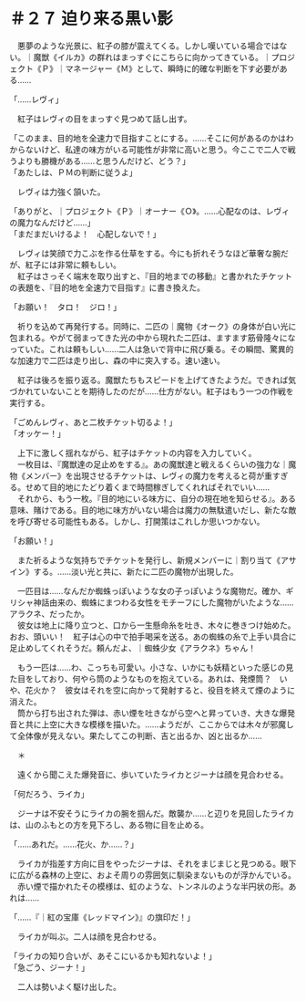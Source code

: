 # ＃２７ 迫り来る黒い影

　悪夢のような光景に、紅子の膝が震えてくる。しかし嘆いている場合ではない。｜魔獣《イルカ》の群れはまっすぐにこちらに向かってきている。｜プロジェクト《Ｐ》｜マネージャー《Ｍ》として、瞬時に的確な判断を下す必要がある……

「……レヴィ」

　紅子はレヴィの目をまっすぐ見つめて話し出す。

「このまま、目的地を全速力で目指すことにする。……そこに何があるのかはわからないけど、私達の味方がいる可能性が非常に高いと思う。今ここで二人で戦うよりも勝機がある……と思うんだけど、どう？」  
「あたしは、ＰＭの判断に従うよ」

　レヴィは力強く頷いた。

「ありがと、｜プロジェクト《Ｐ》｜オーナー《Ｏ》。……心配なのは、レヴィの魔力なんだけど……」  
「まだまだいけるよ！　心配しないで！」

　レヴィは笑顔で力こぶを作る仕草をする。今にも折れそうなほど華奢な腕だが、紅子には非常に頼もしい。  
　紅子はさっそく端末を取り出すと、『目的地までの移動』と書かれたチケットの表題を、『目的地を全速力で目指す』に書き換えた。

「お願い！　タロ！　ジロ！」

　祈りを込めて再発行する。同時に、二匹の｜魔物《オーク》の身体が白い光に包まれる。やがて弱まってきた光の中から現れた二匹は、ますます筋骨隆々になっていた。これは頼もしい……二人は急いで背中に飛び乗る。その瞬間、驚異的な加速力で二匹は走り出し、森の中に突入する。速い速い。

　紅子は後ろを振り返る。魔獣たちもスピードを上げてきたようだ。できれば気づかれていないことを期待したのだが……仕方がない。紅子はもう一つの作戦を実行する。

「ごめんレヴィ、あと二枚チケット切るよ！」  
「オッケー！」

　上下に激しく揺れながら、紅子はチケットの内容を入力していく。  
　一枚目は、『魔獣達の足止めをする』。あの魔獣達と戦えるくらいの強力な｜魔物《メンバー》を出現させるチケットは、レヴィの魔力を考えると荷が重すぎる。せめて目的地にたどり着くまで時間稼ぎしてくれればそれでいい……  
　それから、もう一枚。『目的地にいる味方に、自分の現在地を知らせる』。ある意味、賭けである。目的地に味方がいない場合は魔力の無駄遣いだし、新たな敵を呼び寄せる可能性もある。しかし、打開策はこれしか思いつかない。

「お願い！」

　また祈るような気持ちでチケットを発行し、新規メンバーに｜割り当て《アサイン》する。……淡い光と共に、新たに二匹の魔物が出現した。

　一匹目は……なんだか蜘蛛っぽいような女の子っぽいような魔物だ。確か、ギリシャ神話由来の、蜘蛛にまつわる女性をモチーフにした魔物がいたような……アラクネ、だったか。  
　彼女は地上に降り立つと、口から一生懸命糸を吐き、木々に巻きつけ始めた。おお、頭いい！　紅子は心の中で拍手喝采を送る。あの蜘蛛の糸で上手い具合に足止めしてくれそうだ。頼んだよ、｜蜘蛛少女《アラクネ》ちゃん！

　もう一匹は……わ、こっちも可愛い。小さな、いかにも妖精といった感じの見た目をしており、何やら筒のようなものを抱えている。あれは、発煙筒？　いや、花火か？　彼女はそれを空に向かって発射すると、役目を終えて煙のように消えた。  
　筒から打ち出された弾は、赤い煙を吐きながら空へと昇っていき、大きな爆発音と共に上空に大きな模様を描いた。……ようだが、ここからでは木々が邪魔して全体像が見えない。果たしてこの判断、吉と出るか、凶と出るか……

　＊

　遠くから聞こえた爆発音に、歩いていたライカとジーナは顔を見合わせる。

「何だろう、ライカ」

　ジーナは不安そうにライカの腕を掴んだ。敵襲か……と辺りを見回したライカは、山のふもとの方を見下ろし、ある物に目を止める。

「……あれだ。……花火、か……？」

　ライカが指差す方向に目をやったジーナは、それをまじまじと見つめる。眼下に広がる森林の上空に、およそ周りの雰囲気に馴染まないものが浮かんでいる。  
　赤い煙で描かれたその模様は、虹のような、トンネルのような半円状の形。あれは……

「……『｜紅の宝庫《レッドマイン》』の旗印だ！」

　ライカが叫ぶ。二人は顔を見合わせる。

「ライカの知り合いが、あそこにいるかも知れないよ！」  
「急ごう、ジーナ！」

　二人は勢いよく駆け出した。
